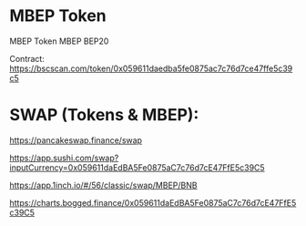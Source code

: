 # MBEP Token
MBEP Token
MBEP
BEP20

Contract: https://bscscan.com/token/0x059611daedba5fe0875ac7c76d7ce47ffe5c39c5

# SWAP (Tokens & MBEP): 
https://pancakeswap.finance/swap

https://app.sushi.com/swap?inputCurrency=0x059611daEdBA5Fe0875aC7c76d7cE47FfE5c39C5

https://app.1inch.io/#/56/classic/swap/MBEP/BNB

https://charts.bogged.finance/0x059611daEdBA5Fe0875aC7c76d7cE47FfE5c39C5
